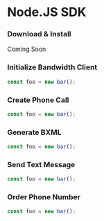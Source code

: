 # Node.JS SDK

### Download & Install

Coming Soon

### Initialize Bandwidth Client

```js
const foo = new bar();
```

### Create Phone Call

```js
const foo = new bar();
```

### Generate BXML

```js
const foo = new bar();
```

### Send Text Message

```js
const foo = new bar();
```

### Order Phone Number

```js
const foo = new bar();
```
